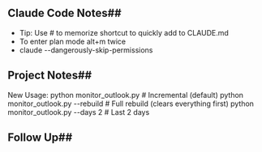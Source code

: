 ## Claude Code Notes##

- Tip: Use # to memorize shortcut to quickly add to CLAUDE.md
- To enter plan mode alt+m twice
- claude --dangerously-skip-permissions



## Project Notes##

 New Usage:
  python monitor_outlook.py              # Incremental (default)
  python monitor_outlook.py --rebuild    # Full rebuild (clears everything first)
  python monitor_outlook.py --days 2     # Last 2 days



## Follow Up##